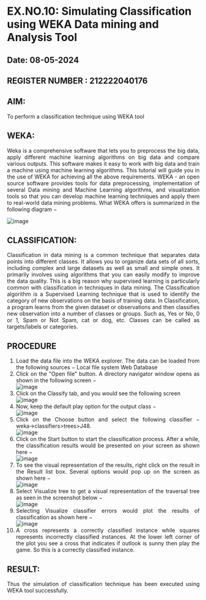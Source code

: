 # EX.NO.10: Simulating Classification using WEKA Data mining and Analysis Tool
## Date: 08-05-2024
## REGISTER NUMBER : 212222040176
## AIM:
To perform a classification technique using WEKA tool
## WEKA:
<div align="justify">
Weka is a comprehensive software that lets you to preprocess the big data, apply different machine learning algorithms on big data and compare various outputs. This software makes it easy to work with big data and train a machine using machine learning algorithms. This tutorial will guide you in the use of WEKA for achieving all the above requirements.
WEKA - an open source software provides tools for data preprocessing, implementation of several Data mining and Machine Learning algorithms, and visualization tools so that you can develop machine learning techniques and apply them to real-world data mining problems. What WEKA offers is summarized in the following diagram −

  ![image](https://github.com/dineshgl/EX-9-Simulating-Classification-using-WEKA-Tool/assets/143793356/c3702dff-f72d-4ba1-9cca-eb444358ab21)

## CLASSIFICATION:
<div align="justify">
Classification in data mining is a common technique that separates data points into different classes. It allows you to organize data sets of all sorts, including complex and large datasets as well as small and simple ones. It primarily involves using algorithms that you can easily modify to improve the data quality. This is a big reason why supervised learning is particularly common with classification in techniques in data mining. The Classification algorithm is a Supervised Learning technique that is used to identify the category of new observations on the basis of training data. In Classification, a program learns from the given dataset or observations and then classifies new observation into a number of classes or groups. Such as, Yes or No, 0 or 1, Spam or Not Spam, cat or dog, etc. Classes can be called as targets/labels or categories.<br>
  
## PROCEDURE
1. Load the data file into the WEKA explorer. The data can be loaded from the following sources −
   Local file system
   Web
   Database
2. Click on the "Open file" button. A directory navigator window opens as shown in the following screen − <br>
   ![image](https://github.com/dineshgl/EX-9-Simulating-Classification-using-WEKA-Tool/assets/143793356/7088c22f-650c-4869-93d0-b070c844c592)
3. Click on the Classify tab, and you would see the following screen <br>
   ![image](https://github.com/dineshgl/EX-9-Simulating-Classification-using-WEKA-Tool/assets/143793356/d2863bed-3770-4b5b-84c6-c95a7f6f8702)
4. Now, keep the default play option for the output class −<br>
   ![image](https://github.com/dineshgl/EX-9-Simulating-Classification-using-WEKA-Tool/assets/143793356/45296fdf-5c28-4326-91c5-db77a31c7273)
5. Click on the Choose button and select the following classifier − weka→classifiers>trees>J48. <br>
   ![image](https://github.com/dineshgl/EX-9-Simulating-Classification-using-WEKA-Tool/assets/143793356/bdbf5e47-9233-4fdc-a0b6-b22bf4c7aadc)
6. Click on the Start button to start the classification process. After a while, the classification results would be presented on your screen as shown here −<br>
   ![image](https://github.com/dineshgl/EX-9-Simulating-Classification-using-WEKA-Tool/assets/143793356/7341a7e0-cb7c-4fd9-abd7-36cf9d484ae6)
7. To see the visual representation of the results, right click on the result in the Result list box. Several options would pop up on the screen as shown here −<br>
   ![image](https://github.com/dineshgl/EX-9-Simulating-Classification-using-WEKA-Tool/assets/143793356/a846aee3-1e84-4101-932e-83029762593b)
8. Select Visualize tree to get a visual representation of the traversal tree as seen in the screenshot below −<br>
   ![image](https://github.com/dineshgl/EX-9-Simulating-Classification-using-WEKA-Tool/assets/143793356/a2aab1c7-a756-4de7-a1e5-1d6a5fa53321)
9. Selecting Visualize classifier errors would plot the results of classification as shown here −<br>
    ![image](https://github.com/dineshgl/EX-9-Simulating-Classification-using-WEKA-Tool/assets/143793356/9d39bad9-a77c-4c72-a9bb-0031154ef0c4)
10. A cross represents a correctly classified instance while squares represents incorrectly classified instances. At the lower left corner of the plot you see a cross that indicates if outlook is sunny then play the game. So this is a correctly classified instance.<br>

## RESULT:
Thus the simulation of classification technique has been executed using WEKA tool successfully.
